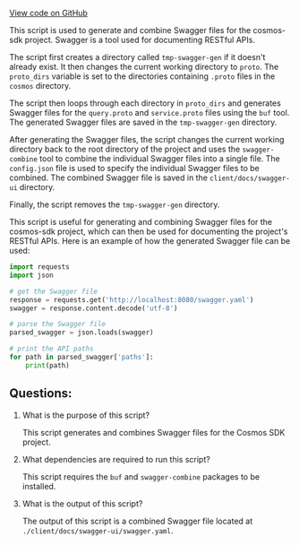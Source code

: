 [View code on GitHub](https://github.com/cosmos/cosmos-sdk/blob/main/scripts/protoc-swagger-gen.sh)

This script is used to generate and combine Swagger files for the cosmos-sdk project. Swagger is a tool used for documenting RESTful APIs. 

The script first creates a directory called `tmp-swagger-gen` if it doesn't already exist. It then changes the current working directory to `proto`. The `proto_dirs` variable is set to the directories containing `.proto` files in the `cosmos` directory. 

The script then loops through each directory in `proto_dirs` and generates Swagger files for the `query.proto` and `service.proto` files using the `buf` tool. The generated Swagger files are saved in the `tmp-swagger-gen` directory.

After generating the Swagger files, the script changes the current working directory back to the root directory of the project and uses the `swagger-combine` tool to combine the individual Swagger files into a single file. The `config.json` file is used to specify the individual Swagger files to be combined. The combined Swagger file is saved in the `client/docs/swagger-ui` directory.

Finally, the script removes the `tmp-swagger-gen` directory.

This script is useful for generating and combining Swagger files for the cosmos-sdk project, which can then be used for documenting the project's RESTful APIs. Here is an example of how the generated Swagger file can be used:

```python
import requests
import json

# get the Swagger file
response = requests.get('http://localhost:8080/swagger.yaml')
swagger = response.content.decode('utf-8')

# parse the Swagger file
parsed_swagger = json.loads(swagger)

# print the API paths
for path in parsed_swagger['paths']:
    print(path)
```
## Questions: 
 1. What is the purpose of this script?
    
    This script generates and combines Swagger files for the Cosmos SDK project.

2. What dependencies are required to run this script?
    
    This script requires the `buf` and `swagger-combine` packages to be installed.

3. What is the output of this script?
    
    The output of this script is a combined Swagger file located at `./client/docs/swagger-ui/swagger.yaml`.
